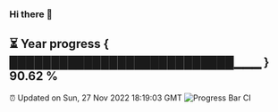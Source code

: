 ### Hi there 👋
⏳ Year progress { ███████████████████████████▁▁▁ } 90.62 %
---
⏰ Updated on Sun, 27 Nov 2022 18:19:03 GMT
![Progress Bar CI](https://github.com/liununu/liununu/workflows/Progress%20Bar%20CI/badge.svg)
